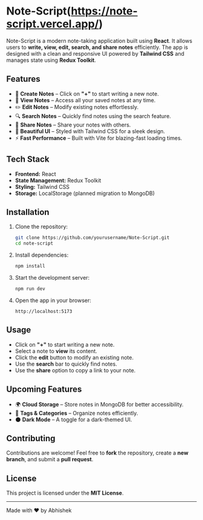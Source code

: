 # Note-Script(https://note-script.vercel.app/)

Note-Script is a modern note-taking application built using **React**. It allows users to **write, view, edit, search, and share notes** efficiently. The app is designed with a clean and responsive UI powered by **Tailwind CSS** and manages state using **Redux Toolkit**.

## Features
- 📝 **Create Notes** – Click on **"+"** to start writing a new note.
- 📖 **View Notes** – Access all your saved notes at any time.
- ✏️ **Edit Notes** – Modify existing notes effortlessly.
- 🔍 **Search Notes** – Quickly find notes using the search feature.
- 🔗 **Share Notes** – Share your notes with others.
- 🎨 **Beautiful UI** – Styled with Tailwind CSS for a sleek design.
- ⚡ **Fast Performance** – Built with Vite for blazing-fast loading times.

## Tech Stack
- **Frontend:** React
- **State Management:** Redux Toolkit
- **Styling:** Tailwind CSS
- **Storage:** LocalStorage (planned migration to MongoDB)

## Installation

1. Clone the repository:
   ```bash
   git clone https://github.com/yourusername/Note-Script.git
   cd note-script
   ```

2. Install dependencies:
   ```bash
   npm install
   ```

3. Start the development server:
   ```bash
   npm run dev
   ```

4. Open the app in your browser:
   ```
   http://localhost:5173
   ```

## Usage
- Click on **"+"** to start writing a new note.
- Select a note to **view** its content.
- Click the **edit** button to modify an existing note.
- Use the **search** bar to quickly find notes.
- Use the **share** option to copy a link to your note.

## Upcoming Features
- 🌍 **Cloud Storage** – Store notes in MongoDB for better accessibility.
- 📅 **Tags & Categories** – Organize notes efficiently.
- 🌑 **Dark Mode** – A toggle for a dark-themed UI.

## Contributing
Contributions are welcome! Feel free to **fork** the repository, create a **new branch**, and submit a **pull request**.

## License
This project is licensed under the **MIT License**.

---
Made with ❤️ by Abhishek

